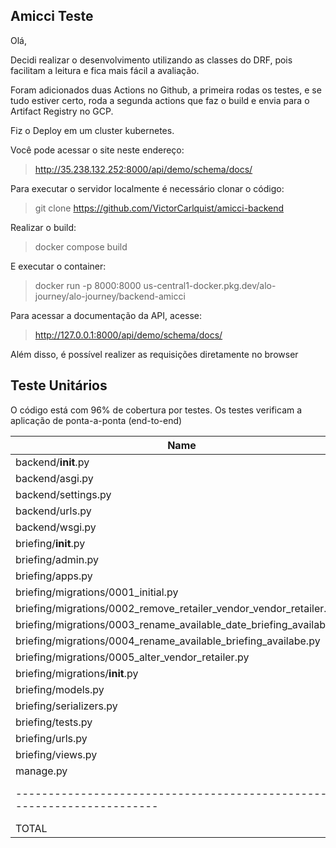 ## Amicci Teste

Olá,

Decidi realizar o desenvolvimento utilizando as classes do DRF, pois facilitam a leitura e fica mais fácil a avaliação.

Foram adicionados duas Actions no Github, a primeira rodas os testes, e se tudo estiver certo, roda a segunda actions que faz o build e envia para o Artifact Registry no GCP.

Fiz o Deploy em um cluster kubernetes.

Você pode acessar o site neste endereço:

> http://35.238.132.252:8000/api/demo/schema/docs/


Para executar o servidor localmente é necessário clonar o código:

> git clone https://github.com/VictorCarlquist/amicci-backend

Realizar o build:

> docker compose build

E executar o container:

> docker run -p 8000:8000 us-central1-docker.pkg.dev/alo-journey/alo-journey/backend-amicci

Para acessar a documentação da API, acesse:

> http://127.0.0.1:8000/api/demo/schema/docs/

Além disso, é possível realizer as requisições diretamente no browser


## Teste Unitários

O código está com 96% de cobertura por testes. Os testes verificam a aplicação de ponta-a-ponta (end-to-end)



|Name |Stmts | Miss |Cover|
|-------------------------------------------------------------------------|----|-------|------|
|backend/__init__.py                                                      |  0 |     0 |  100%|
|backend/asgi.py                                                          |  4 |     4 |    0%|
|backend/settings.py                                                      | 20 |     0 |  100%|
|backend/urls.py                                                          |  3 |     0 |  100%|
|backend/wsgi.py                                                          |  4 |     4 |    0%|
|briefing/__init__.py                                                     |  0 |     0 |  100%|
|briefing/admin.py                                                        |  1 |     0 |  100%|
|briefing/apps.py                                                         |  4 |     0 |  100%|
|briefing/migrations/0001_initial.py                                      |  6 |     0 |  100%|
|briefing/migrations/0002_remove_retailer_vendor_vendor_retailer.py       |  5 |     0 |  100%|
|briefing/migrations/0003_rename_available_date_briefing_available.py     |  4 |     0 |  100%|
|briefing/migrations/0004_rename_available_briefing_availabe.py           |  4 |     0 |  100%|
|briefing/migrations/0005_alter_vendor_retailer.py                        |  5 |     0 |  100%|
|briefing/migrations/__init__.py                                          |  0 |     0 |  100%|
|briefing/models.py                                                       | 24 |     4 |   83%|
|briefing/serializers.py                                                  | 34 |     0 |  100%|
|briefing/tests.py                                                        |185 |     0 |  100%|
|briefing/urls.py                                                         |  4 |     0 |  100%|
|briefing/views.py                                                        | 38 |     0 |  100%|
|manage.py                                                                | 12 |     2 |   83%|
|-------------------------------------------------------------------------|----|-------|------|
|TOTAL                                                                    |357 |     14|   96%|
